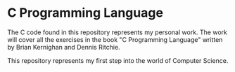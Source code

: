 # C Programming Language

The C code found in this repository represents my personal work. The work will cover all the exercises in the book "C Programming Language" written by Brian Kernighan and Dennis Ritchie.

This repository represents my first step into the world of Computer Science.
